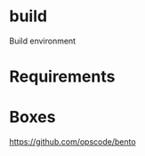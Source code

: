 build
=====

Build environment

Requirements
============

Boxes
=====

https://github.com/opscode/bento



